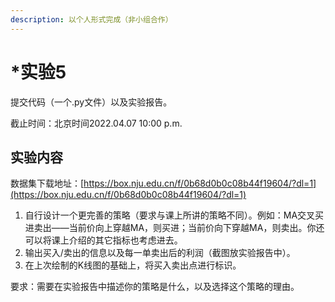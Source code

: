 ```yaml
---
description: 以个人形式完成（非小组合作）
---
```


# \*实验5

提交代码（一个.py文件）以及实验报告。

截止时间：北京时间2022.04.07 10:00 p.m.

## 实验内容

数据集下载地址：[https://box.nju.edu.cn/f/0b68d0b0c08b44f19604/?dl=1](https://box.nju.edu.cn/f/0b68d0b0c08b44f19604/?dl=1)

1. 自行设计一个更完善的策略（要求与课上所讲的策略不同）。例如：MA交叉买进卖出——当前价向上穿越MA，则买进；当前价向下穿越MA，则卖出。你还可以将课上介绍的其它指标也考虑进去。
2. 输出买入/卖出的信息以及每一单卖出后的利润（截图放实验报告中）。
3. 在上次绘制的K线图的基础上，将买入卖出点进行标识。

要求：需要在实验报告中描述你的策略是什么，以及选择这个策略的理由。
